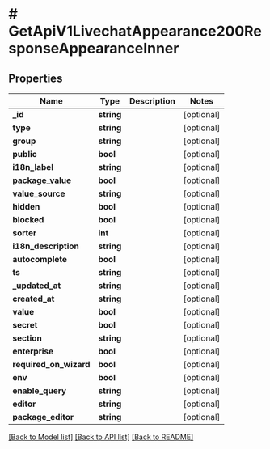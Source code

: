 # # GetApiV1LivechatAppearance200ResponseAppearanceInner

## Properties

Name | Type | Description | Notes
------------ | ------------- | ------------- | -------------
**_id** | **string** |  | [optional]
**type** | **string** |  | [optional]
**group** | **string** |  | [optional]
**public** | **bool** |  | [optional]
**i18n_label** | **string** |  | [optional]
**package_value** | **bool** |  | [optional]
**value_source** | **string** |  | [optional]
**hidden** | **bool** |  | [optional]
**blocked** | **bool** |  | [optional]
**sorter** | **int** |  | [optional]
**i18n_description** | **string** |  | [optional]
**autocomplete** | **bool** |  | [optional]
**ts** | **string** |  | [optional]
**_updated_at** | **string** |  | [optional]
**created_at** | **string** |  | [optional]
**value** | **bool** |  | [optional]
**secret** | **bool** |  | [optional]
**section** | **string** |  | [optional]
**enterprise** | **bool** |  | [optional]
**required_on_wizard** | **bool** |  | [optional]
**env** | **bool** |  | [optional]
**enable_query** | **string** |  | [optional]
**editor** | **string** |  | [optional]
**package_editor** | **string** |  | [optional]

[[Back to Model list]](../../README.md#models) [[Back to API list]](../../README.md#endpoints) [[Back to README]](../../README.md)
